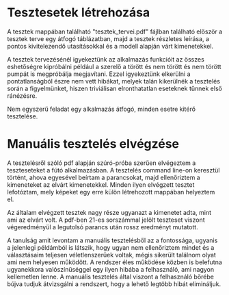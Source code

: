 # Tesztesetek létrehozása

A tesztek mappában található "tesztek_tervei.pdf" fájlban található először a tesztek terve egy átfogó táblázatban, majd a tesztek részletes leírása, a pontos kivitelezendő utasításokkal és a modell alapján várt kimenetekkel.

A tesztek tervezésénél igyekeztünk az alkalmazás funkcióit az összes eshetőségre kipróbálni például a szerelő a törött és nem törött és nem törött pumpát is megpróbálja megjavítani. Ezzel igyekeztünk elkerülni a pontatlanságból észre nem vett hibákat, melyek talán kikerülnék a tesztelés során a figyelmünket, hiszen triviálisan elronthatatlan eseteknek tűnnek első ránézésre.

Nem egyszerű feladat egy alkalmazás átfogó, minden esetre kitérő tesztelése.

# Manuális tesztelés elvégzése

A tesztelésről szóló pdf alapján szúró-próba szerűen elvégeztem a teszteseteket a fútó alkalmazásban. A tesztelés command line-on keresztül történt, ahova egyesével beírtam a parancsokat, majd ellenőriztem a kimeneteket az elvárt kimenetekkel. Minden ilyen elvégzett tesztet lefotóztam, mely képeket egy erre külön létrehozott mappában helyeztem el.

Az általam elvégzett tesztek nagy része ugyanazt a kimenetet adta, mint ami az elvárt volt. A pdf-ben 21-es sorszámmal jelölt teszteset viszont végeredményül a legutolsó parancs után rossz eredményt mutatott.

A tanulság amit levontam a manuális tesztelésből az a fontossága, ugyanis a jelenlegi példámból is látszik, hogy ugyan nem ellenőriztem mindet és a választásaim teljesen véletlenszerűek voltak, mégis sikerült találnom olyat ami nem helyesen működött. A rendszer éles működése közben is belefutna ugyanekkora valószínűséggel egy ilyen hibába a felhasználó, ami nagyon kellemetlen lenne. A manuális tesztelés által viszont a felhasználó bőrébe bújva tudjuk átvizsgálni a rendszert, hogy a lehető legtöbb hibát elimináljuk.